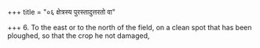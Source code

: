 +++
title = "०६ क्षेत्रस्य पुरस्तादुत्तरतो वा"

+++
6. To the east or to the north of the field, on a clean spot that has been ploughed, so that the crop he not damaged,
